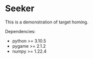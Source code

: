 # Seeker
 
This is a demonstration of target homing.

Dependencies:

* python >= 3.10.5
* pygame >= 2.1.2
* numpy >= 1.22.4
